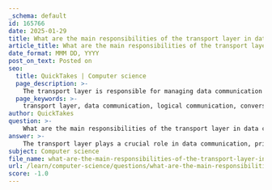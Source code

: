 ```yaml
---
_schema: default
id: 165766
date: 2025-01-29
title: What are the main responsibilities of the transport layer in data communication?
article_title: What are the main responsibilities of the transport layer in data communication?
date_format: MMM DD, YYYY
post_on_text: Posted on
seo:
  title: QuickTakes | Computer science
  page_description: >-
    The transport layer is responsible for managing data communication between applications on different hosts, including segmentation, reassembly, flow control, reliability, and congestion avoidance.
  page_keywords: >-
    transport layer, data communication, logical communication, conversation tracking, segmentation, reassembly, header information, multiplexing, flow control, reliability, congestion avoidance, maximum segment size, selective acknowledgment
author: QuickTakes
question: >-
    What are the main responsibilities of the transport layer in data communication?
answer: >-
    The transport layer plays a crucial role in data communication, primarily responsible for managing the transportation of data between applications on different hosts. Here are the main responsibilities of the transport layer:\n\n1. **Facilitating Logical Communication**: The transport layer enables applications on different hosts to communicate as if they were on the same device, providing a logical communication channel.\n\n2. **Conversation Tracking**: It tracks individual communication sessions, allowing multiple conversations to occur simultaneously without interference.\n\n3. **Segmentation and Reassembly**: The transport layer segments large data messages into smaller packets for efficient transmission. Upon reaching the destination, it reassembles these segments back into the original message.\n\n4. **Header Information**: It adds header information to data packets, which includes control information necessary for the proper delivery and management of the data.\n\n5. **Multiplexing**: The transport layer manages multiple data streams from different applications over a single transmission channel, ensuring that data from various sources can be sent and received without confusion.\n\n6. **Flow Control**: It implements flow control mechanisms to prevent overwhelming the receiving device with too much data at once, ensuring smooth data transmission.\n\n7. **Reliability**: Through protocols like TCP, the transport layer provides reliability features such as acknowledgment mechanisms, which confirm the successful receipt of data packets.\n\n8. **Congestion Avoidance**: The transport layer employs techniques to avoid network congestion, ensuring efficient use of network resources.\n\n9. **Maximum Segment Size (MSS)**: It defines the maximum size of segments that can be sent, which helps in optimizing the transmission process.\n\n10. **Selective Acknowledgment (SACK)**: This feature allows the receiver to inform the sender about all segments that have been received successfully, enabling more efficient retransmission of lost packets.\n\nIn summary, the transport layer is essential for ensuring effective communication between applications, managing data segmentation, reassembly, and providing reliability and flow control in data transmission.
subject: Computer science
file_name: what-are-the-main-responsibilities-of-the-transport-layer-in-data-communication.md
url: /learn/computer-science/questions/what-are-the-main-responsibilities-of-the-transport-layer-in-data-communication
score: -1.0
---
```


&nbsp;